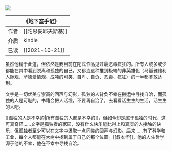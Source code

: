---
---

<img src='https://picture-guan.oss-cn-hangzhou.aliyuncs.com/20220817122622.png' class="bookCover"/>

| [](https://book.douban.com/subject/34990839) | 《地下室手记》     |
| :------------------------------------------- | :----------------- |
| 作者                                         | [[陀思妥耶夫斯基]] |
| 介质                                         | kindle             |
| 已读                                         | [[2021-10-21]]     |


虽然他精于此道，但依然是我目前在陀式作品见过最恶毒疯狂的。所有人或多或少都能在其中看到脱离和孤独的自己，又都连这种推到极端的非英雄化（马基雅维利人际观、萨德爱情观、成吨的可笑、自卑、自负、恶毒、疯狂）的一半都不敢达到。

文字是一切优美与崇高的回声与幻影，孤独的人背负不幸在搬运中寻找自洽，而孤独的人是可耻的，书籍会把人活埋，不要再自洽了，去看看活生生的生活，活生生的人吧。

[[孤独的人是不幸的|所有孤独的人都是不幸的]]，但如今却是属于孤独的时代，这可真奇怪……文字是孤独者的家园，没有什么快乐能比得上和真实的人接触的快乐，但孤独者至少可以在文字中汲取一点同类的回声与幻影。后来……有了科学和工业，每个人都能在大树中找到属于自己的那个位置。[[叔本华]]，他的人生哲学源于他的不幸，他在不幸中寻找自洽。


